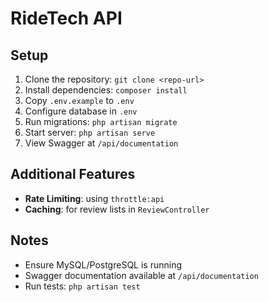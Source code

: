 # RideTech API
## Setup
1. Clone the repository: `git clone <repo-url>`
2. Install dependencies: `composer install`
3. Copy `.env.example` to `.env`
4. Configure database in `.env`
5. Run migrations: `php artisan migrate`
6. Start server: `php artisan serve`
7. View Swagger at `/api/documentation`

## Additional Features
- **Rate Limiting**: using `throttle:api`
- **Caching**: for review lists in `ReviewController`

## Notes
- Ensure MySQL/PostgreSQL is running
- Swagger documentation available at `/api/documentation`
- Run tests: `php artisan test`
